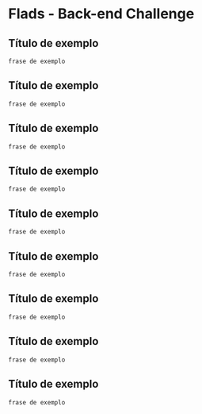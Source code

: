 # Flads - Back-end Challenge

## Título de exemplo
```
frase de exemplo
```
## Título de exemplo
```
frase de exemplo
```
## Título de exemplo
```
frase de exemplo
```
## Título de exemplo
```
frase de exemplo
```
## Título de exemplo
```
frase de exemplo
```
## Título de exemplo
```
frase de exemplo
```
## Título de exemplo
```
frase de exemplo
```
## Título de exemplo
```
frase de exemplo
```
## Título de exemplo
```
frase de exemplo
```